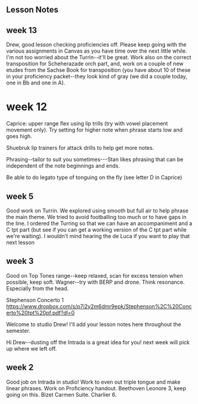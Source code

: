 ## Lesson Notes

## week 13

Drew, good lesson checking proficiencies off. Please keep going with the various assignments in Canvas as you have time over the next little while. I'm not too worried about the Turrin--it'll be great. Work also on the correct transposition for Scheherazade orch part, and, work on a couple of new etudes from the Sachse Book for transposition (you have about 10 of these in your proficiency packet--they look kind of gray (we did a couple today, one in Bb and one in A).&#x20;



# week 12

Caprice: upper range flex using lip trills (try with vowel placement movement only). Try setting for higher note when phrase starts low and goes high.&#x20;

Shuebruk lip trainers for attack drills to help get more notes.&#x20;

Phrasing--tailor to suit you sometimes---Stan likes phrasing that can be independent of the note beginnings and ends.&#x20;

Be able to do legato type of tonguing on the fly (see letter D in Caprice)

## week 5

Good work on Turrin. We explored using smooth but full air to help phrase the main theme. We tried to avoid footballing too much or to have gaps in the line. I ordered the Turring so that we can have an accompaniment and a C tpt part (but see if you can get a working version of the C tpt part while we're waiting). I wouldn't mind hearing the de Luca if you want to play that next lesson

## week 3

Good on Top Tones range--keep relaxed, scan for excess tension when possible, keep soft.
Wagner--try with BERP and drone. Think resonance. Especially from the head.

Stephenson Concerto 1
<https://www.dropbox.com/s/p7i2y2m6dmr9epk/Stephenson%2C%20Concerto%20tpt%20pf.pdf?dl=0>

Welcome to studio Drew! I'll add your lesson notes here throughout the semester.

Hi Drew--dusting off the Intrada is a great idea for you! next week will pick up where we left off.

## week 2

Good job on Intrada in studio! Work to even out triple tongue and make linear phrases. Work on Proficiency handout. Beethoven Leonore 3, keep going on this. Bizet Carmen Suite. Charlier 6.